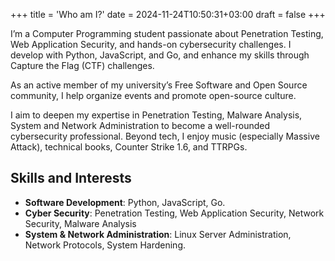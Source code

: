 +++
title = 'Who am I?'
date = 2024-11-24T10:50:31+03:00
draft = false
+++

I’m a Computer Programming student passionate about Penetration Testing, Web Application Security, and hands-on cybersecurity challenges. I develop with Python, JavaScript, and Go, and enhance my skills through Capture the Flag (CTF) challenges.

As an active member of my university’s Free Software and Open Source community, I help organize events and promote open-source culture.

I aim to deepen my expertise in Penetration Testing, Malware Analysis, System and Network Administration to become a well-rounded cybersecurity professional. Beyond tech, I enjoy music (especially Massive Attack), technical books, Counter Strike 1.6, and TTRPGs.

## Skills and Interests
- **Software Development**: Python, JavaScript, Go.
- **Cyber Security**: Penetration Testing, Web Application Security, Network Security, Malware Analysis
- **System & Network Administration**: Linux Server Administration, Network Protocols, System Hardening.


